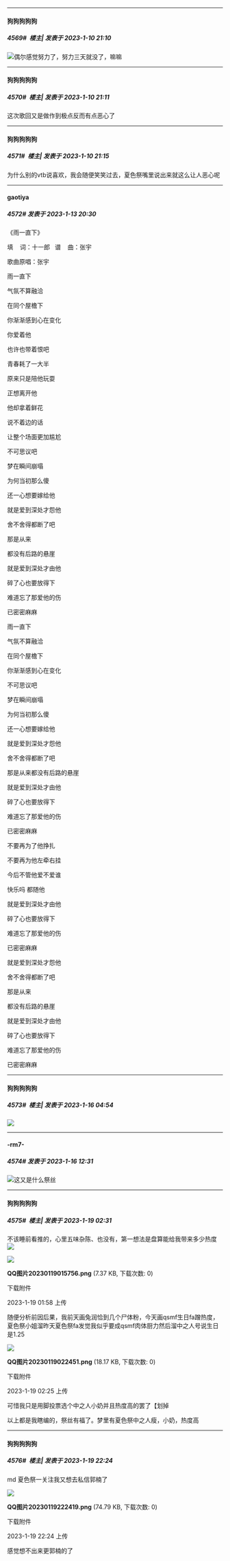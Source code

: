 

*****

####  狗狗狗狗狗  
##### 4569#         楼主| 发表于 2023-1-10 21:10

<img src="https://static.saraba1st.com/image/smiley/face2017/029.png" referrerpolicy="no-referrer">偶尔感觉努力了，努力三天就没了，嘛嘛

*****

####  狗狗狗狗狗  
##### 4570#         楼主| 发表于 2023-1-10 21:11

这次歌回又是做作到极点反而有点恶心了

*****

####  狗狗狗狗狗  
##### 4571#         楼主| 发表于 2023-1-10 21:15

为什么别的vtb说喜欢，我会随便笑笑过去，夏色祭嘴里说出来就这么让人恶心呢



*****

####  gaotiya  
##### 4572#       发表于 2023-1-13 20:30

《雨一直下》

填    词：十一郎   谱    曲：张宇

歌曲原唱：张宇

雨一直下

气氛不算融洽

在同个屋檐下

你渐渐感到心在变化

你爱着他

也许也带着恨吧

青春耗了一大半

原来只是陪他玩耍

正想离开他

他却拿着鲜花

说不着边的话

让整个场面更加尴尬

不可思议吧

梦在瞬间崩塌

为何当初那么傻

还一心想要嫁给他

就是爱到深处才怨他

舍不舍得都断了吧

那是从来

都没有后路的悬崖

就是爱到深处才由他

碎了心也要放得下

难道忘了那爱他的伤

已密密麻麻

雨一直下

气氛不算融洽

在同个屋檐下

你渐渐感到心在变化

不可思议吧

梦在瞬间崩塌

为何当初那么傻

还一心想要嫁给他

就是爱到深处才怨他

舍不舍得都断了吧

那是从来都没有后路的悬崖

就是爱到深处才由他

碎了心也要放得下

难道忘了那爱他的伤

已密密麻麻

不要再为了他挣扎

不要再为他左牵右挂

今后不管他爱不爱谁

快乐吗 都随他

就是爱到深处才由他

碎了心也要放得下

难道忘了那爱他的伤

已密密麻麻

就是爱到深处才怨他

舍不舍得都断了吧

那是从来

都没有后路的悬崖

就是爱到深处才由他

碎了心也要放得下

难道忘了那爱他的伤

已密密麻麻



*****

####  狗狗狗狗狗  
##### 4573#         楼主| 发表于 2023-1-16 04:54

<img src="https://static.saraba1st.com/image/smiley/face2017/018.png" referrerpolicy="no-referrer">



*****

####  -rm7-  
##### 4574#       发表于 2023-1-16 12:31

<img src="https://static.saraba1st.com/image/smiley/face2017/002.png" referrerpolicy="no-referrer">这又是什么祭丝



*****

####  狗狗狗狗狗  
##### 4575#         楼主| 发表于 2023-1-19 02:31

不该睡前看推的，心里五味杂陈、也没有，第一想法是盘算能给我带来多少热度<img src="https://static.saraba1st.com/image/smiley/face2017/159.png" referrerpolicy="no-referrer">

<img src="https://img.saraba1st.com/forum/202301/19/015818igpwf7pc9p7kmk85.png" referrerpolicy="no-referrer">

<strong>QQ图片20230119015756.png</strong> (7.37 KB, 下载次数: 0)

下载附件

2023-1-19 01:58 上传

随便分析前因后果，我前天画兔润恰到几个尸体粉，今天画qsmf生日fa蹭热度，夏色祭小姐溜昨天夏色祭fa发觉我似乎要成qsmf肉体厨力然后溜中之人号说生日是1.25

<img src="https://img.saraba1st.com/forum/202301/19/022500bi054gyhkzqgk0n8.png" referrerpolicy="no-referrer">

<strong>QQ图片20230119022451.png</strong> (18.17 KB, 下载次数: 0)

下载附件

2023-1-19 02:25 上传

可惜我只是用脚投票选个中之人小奶并且热度高的罢了【划掉

以上都是我瞎编的，祭丝有福了。梦里有夏色祭中之人瘦，小奶，热度高



*****

####  狗狗狗狗狗  
##### 4576#         楼主| 发表于 2023-1-19 22:24

md 夏色祭一关注我又想去私信郭楠了

<img src="https://img.saraba1st.com/forum/202301/19/222435w3ldg714ykomudss.png" referrerpolicy="no-referrer">

<strong>QQ图片20230119222419.png</strong> (74.79 KB, 下载次数: 0)

下载附件

2023-1-19 22:24 上传

感觉想不出来更郭楠的了


